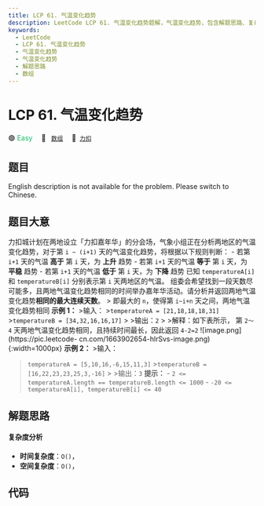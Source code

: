 ```yaml
---
title: LCP 61. 气温变化趋势
description: LeetCode LCP 61. 气温变化趋势题解，气温变化趋势，包含解题思路、复杂度分析以及完整的 JavaScript 代码实现。
keywords:
  - LeetCode
  - LCP 61. 气温变化趋势
  - 气温变化趋势
  - 气温变化趋势
  - 解题思路
  - 数组
---
```


# LCP 61. 气温变化趋势

🟢 <font color=#15bd66>Easy</font>&emsp; 🔖&ensp; [`数组`](/tag/array.md)&emsp; 🔗&ensp;[`力扣`](https://leetcode.cn/problems/6CE719)

## 题目

English description is not available for the problem. Please switch to
Chinese.


## 题目大意

力扣城计划在两地设立「力扣嘉年华」的分会场，气象小组正在分析两地区的气温变化趋势，对于第 `i ~ (i+1)` 天的气温变化趋势，将根据以下规则判断：
\- 若第 `i+1` 天的气温 **高于** 第 `i` 天，为 **上升** 趋势 \- 若第 `i+1` 天的气温 **等于** 第 `i` 天，为
**平稳** 趋势 \- 若第 `i+1` 天的气温 **低于** 第 `i` 天，为 **下降** 趋势 已知 `temperatureA[i]` 和
`temperatureB[i]` 分别表示第 `i` 天两地区的气温。
组委会希望找到一段天数尽可能多，且两地气温变化趋势相同的时间举办嘉年华活动。请分析并返回两地气温变化趋势**相同的最大连续天数**。 > 即最大的
`n`，使得第 `i~i+n` 天之间，两地气温变化趋势相同 **示例 1：** >输入： >`temperatureA =
[21,18,18,18,31]` >`temperatureB = [34,32,16,16,17]` > >输出：`2` > >解释：如下表所示， 第
`2～4` 天两地气温变化趋势相同，且持续时间最长，因此返回 `4-2=2` ![image.png](https://pic.leetcode-
cn.com/1663902654-hlrSvs-image.png){:width=1000px} **示例 2：** >输入：
>`temperatureA = [5,10,16,-6,15,11,3]` >`temperatureB =
[16,22,23,23,25,3,-16]` > >输出：`3` **提示：** \- `2 <= temperatureA.length ==
temperatureB.length <= 1000` \- `-20 <= temperatureA[i], temperatureB[i] <=
40`


## 解题思路

#### 复杂度分析

- **时间复杂度**：`O()`，
- **空间复杂度**：`O()`，

## 代码

```javascript

```